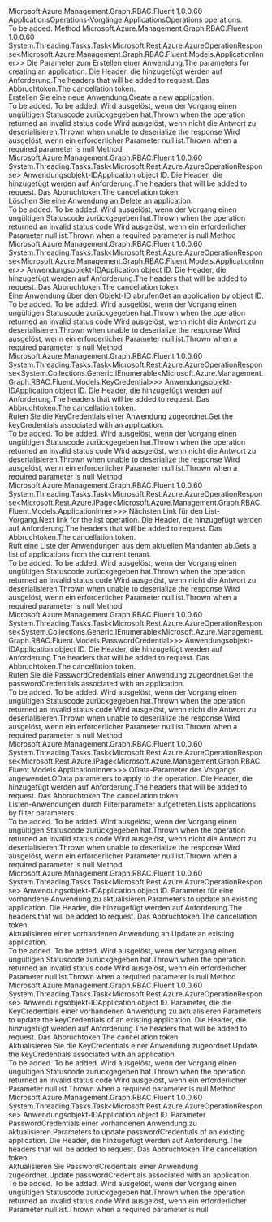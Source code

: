 <Type Name="IApplicationsOperations" FullName="Microsoft.Azure.Management.Graph.RBAC.Fluent.IApplicationsOperations">
  <TypeSignature Language="C#" Value="public interface IApplicationsOperations" />
  <TypeSignature Language="ILAsm" Value=".class public interface auto ansi abstract IApplicationsOperations" />
  <TypeSignature Language="DocId" Value="T:Microsoft.Azure.Management.Graph.RBAC.Fluent.IApplicationsOperations" />
  <TypeSignature Language="VB.NET" Value="Public Interface IApplicationsOperations" />
  <TypeSignature Language="F#" Value="type IApplicationsOperations = interface" />
  <AssemblyInfo>
    <AssemblyName>Microsoft.Azure.Management.Graph.RBAC.Fluent</AssemblyName>
    <AssemblyVersion>1.0.0.60</AssemblyVersion>
  </AssemblyInfo>
  <Interfaces />
  <Docs>
    <summary>
            <span data-ttu-id="80299-101">ApplicationsOperations-Vorgänge.</span><span class="sxs-lookup"><span data-stu-id="80299-101">ApplicationsOperations operations.</span></span>
            </summary>
    <remarks>To be added.</remarks>
  </Docs>
  <Members>
    <Member MemberName="CreateWithHttpMessagesAsync">
      <MemberSignature Language="C#" Value="public System.Threading.Tasks.Task&lt;Microsoft.Rest.Azure.AzureOperationResponse&lt;Microsoft.Azure.Management.Graph.RBAC.Fluent.Models.ApplicationInner&gt;&gt; CreateWithHttpMessagesAsync (Microsoft.Azure.Management.Graph.RBAC.Fluent.Models.ApplicationCreateParametersInner parameters, System.Collections.Generic.Dictionary&lt;string,System.Collections.Generic.List&lt;string&gt;&gt; customHeaders = null, System.Threading.CancellationToken cancellationToken = null);" />
      <MemberSignature Language="ILAsm" Value=".method public hidebysig newslot virtual instance class System.Threading.Tasks.Task`1&lt;class Microsoft.Rest.Azure.AzureOperationResponse`1&lt;class Microsoft.Azure.Management.Graph.RBAC.Fluent.Models.ApplicationInner&gt;&gt; CreateWithHttpMessagesAsync(class Microsoft.Azure.Management.Graph.RBAC.Fluent.Models.ApplicationCreateParametersInner parameters, class System.Collections.Generic.Dictionary`2&lt;string, class System.Collections.Generic.List`1&lt;string&gt;&gt; customHeaders, valuetype System.Threading.CancellationToken cancellationToken) cil managed" />
      <MemberSignature Language="DocId" Value="M:Microsoft.Azure.Management.Graph.RBAC.Fluent.IApplicationsOperations.CreateWithHttpMessagesAsync(Microsoft.Azure.Management.Graph.RBAC.Fluent.Models.ApplicationCreateParametersInner,System.Collections.Generic.Dictionary{System.String,System.Collections.Generic.List{System.String}},System.Threading.CancellationToken)" />
      <MemberSignature Language="F#" Value="abstract member CreateWithHttpMessagesAsync : Microsoft.Azure.Management.Graph.RBAC.Fluent.Models.ApplicationCreateParametersInner * System.Collections.Generic.Dictionary&lt;string, System.Collections.Generic.List&lt;string&gt;&gt; * System.Threading.CancellationToken -&gt; System.Threading.Tasks.Task&lt;Microsoft.Rest.Azure.AzureOperationResponse&lt;Microsoft.Azure.Management.Graph.RBAC.Fluent.Models.ApplicationInner&gt;&gt;" Usage="iApplicationsOperations.CreateWithHttpMessagesAsync (parameters, customHeaders, cancellationToken)" />
      <MemberType>Method</MemberType>
      <AssemblyInfo>
        <AssemblyName>Microsoft.Azure.Management.Graph.RBAC.Fluent</AssemblyName>
        <AssemblyVersion>1.0.0.60</AssemblyVersion>
      </AssemblyInfo>
      <ReturnValue>
        <ReturnType>System.Threading.Tasks.Task&lt;Microsoft.Rest.Azure.AzureOperationResponse&lt;Microsoft.Azure.Management.Graph.RBAC.Fluent.Models.ApplicationInner&gt;&gt;</ReturnType>
      </ReturnValue>
      <Parameters>
        <Parameter Name="parameters" Type="Microsoft.Azure.Management.Graph.RBAC.Fluent.Models.ApplicationCreateParametersInner" />
        <Parameter Name="customHeaders" Type="System.Collections.Generic.Dictionary&lt;System.String,System.Collections.Generic.List&lt;System.String&gt;&gt;" />
        <Parameter Name="cancellationToken" Type="System.Threading.CancellationToken" />
      </Parameters>
      <Docs>
        <param name="parameters">
            <span data-ttu-id="80299-102">Die Parameter zum Erstellen einer Anwendung.</span><span class="sxs-lookup"><span data-stu-id="80299-102">The parameters for creating an application.</span></span>
            </param>
        <param name="customHeaders">
            <span data-ttu-id="80299-103">Die Header, die hinzugefügt werden auf Anforderung.</span><span class="sxs-lookup"><span data-stu-id="80299-103">The headers that will be added to request.</span></span>
            </param>
        <param name="cancellationToken">
            <span data-ttu-id="80299-104">Das Abbruchtoken.</span><span class="sxs-lookup"><span data-stu-id="80299-104">The cancellation token.</span></span>
            </param>
        <summary>
            <span data-ttu-id="80299-105">Erstellen Sie eine neue Anwendung.</span><span class="sxs-lookup"><span data-stu-id="80299-105">Create a new application.</span></span>
            </summary>
        <returns>To be added.</returns>
        <remarks>To be added.</remarks>
        <exception cref="T:Microsoft.Azure.Management.Graph.RBAC.Fluent.Models.GraphErrorException">
            <span data-ttu-id="80299-106">Wird ausgelöst, wenn der Vorgang einen ungültigen Statuscode zurückgegeben hat.</span><span class="sxs-lookup"><span data-stu-id="80299-106">Thrown when the operation returned an invalid status code</span></span>
            </exception>
        <exception cref="T:Microsoft.Rest.SerializationException">
            <span data-ttu-id="80299-107">Wird ausgelöst, wenn nicht die Antwort zu deserialisieren.</span><span class="sxs-lookup"><span data-stu-id="80299-107">Thrown when unable to deserialize the response</span></span>
            </exception>
        <exception cref="T:Microsoft.Rest.ValidationException">
            <span data-ttu-id="80299-108">Wird ausgelöst, wenn ein erforderlicher Parameter null ist.</span><span class="sxs-lookup"><span data-stu-id="80299-108">Thrown when a required parameter is null</span></span>
            </exception>
      </Docs>
    </Member>
    <Member MemberName="DeleteWithHttpMessagesAsync">
      <MemberSignature Language="C#" Value="public System.Threading.Tasks.Task&lt;Microsoft.Rest.Azure.AzureOperationResponse&gt; DeleteWithHttpMessagesAsync (string applicationObjectId, System.Collections.Generic.Dictionary&lt;string,System.Collections.Generic.List&lt;string&gt;&gt; customHeaders = null, System.Threading.CancellationToken cancellationToken = null);" />
      <MemberSignature Language="ILAsm" Value=".method public hidebysig newslot virtual instance class System.Threading.Tasks.Task`1&lt;class Microsoft.Rest.Azure.AzureOperationResponse&gt; DeleteWithHttpMessagesAsync(string applicationObjectId, class System.Collections.Generic.Dictionary`2&lt;string, class System.Collections.Generic.List`1&lt;string&gt;&gt; customHeaders, valuetype System.Threading.CancellationToken cancellationToken) cil managed" />
      <MemberSignature Language="DocId" Value="M:Microsoft.Azure.Management.Graph.RBAC.Fluent.IApplicationsOperations.DeleteWithHttpMessagesAsync(System.String,System.Collections.Generic.Dictionary{System.String,System.Collections.Generic.List{System.String}},System.Threading.CancellationToken)" />
      <MemberSignature Language="F#" Value="abstract member DeleteWithHttpMessagesAsync : string * System.Collections.Generic.Dictionary&lt;string, System.Collections.Generic.List&lt;string&gt;&gt; * System.Threading.CancellationToken -&gt; System.Threading.Tasks.Task&lt;Microsoft.Rest.Azure.AzureOperationResponse&gt;" Usage="iApplicationsOperations.DeleteWithHttpMessagesAsync (applicationObjectId, customHeaders, cancellationToken)" />
      <MemberType>Method</MemberType>
      <AssemblyInfo>
        <AssemblyName>Microsoft.Azure.Management.Graph.RBAC.Fluent</AssemblyName>
        <AssemblyVersion>1.0.0.60</AssemblyVersion>
      </AssemblyInfo>
      <ReturnValue>
        <ReturnType>System.Threading.Tasks.Task&lt;Microsoft.Rest.Azure.AzureOperationResponse&gt;</ReturnType>
      </ReturnValue>
      <Parameters>
        <Parameter Name="applicationObjectId" Type="System.String" />
        <Parameter Name="customHeaders" Type="System.Collections.Generic.Dictionary&lt;System.String,System.Collections.Generic.List&lt;System.String&gt;&gt;" />
        <Parameter Name="cancellationToken" Type="System.Threading.CancellationToken" />
      </Parameters>
      <Docs>
        <param name="applicationObjectId">
            <span data-ttu-id="80299-109">Anwendungsobjekt-ID</span><span class="sxs-lookup"><span data-stu-id="80299-109">Application object ID.</span></span>
            </param>
        <param name="customHeaders">
            <span data-ttu-id="80299-110">Die Header, die hinzugefügt werden auf Anforderung.</span><span class="sxs-lookup"><span data-stu-id="80299-110">The headers that will be added to request.</span></span>
            </param>
        <param name="cancellationToken">
            <span data-ttu-id="80299-111">Das Abbruchtoken.</span><span class="sxs-lookup"><span data-stu-id="80299-111">The cancellation token.</span></span>
            </param>
        <summary>
            <span data-ttu-id="80299-112">Löschen Sie eine Anwendung an.</span><span class="sxs-lookup"><span data-stu-id="80299-112">Delete an application.</span></span>
            </summary>
        <returns>To be added.</returns>
        <remarks>To be added.</remarks>
        <exception cref="T:Microsoft.Azure.Management.Graph.RBAC.Fluent.Models.GraphErrorException">
            <span data-ttu-id="80299-113">Wird ausgelöst, wenn der Vorgang einen ungültigen Statuscode zurückgegeben hat.</span><span class="sxs-lookup"><span data-stu-id="80299-113">Thrown when the operation returned an invalid status code</span></span>
            </exception>
        <exception cref="T:Microsoft.Rest.ValidationException">
            <span data-ttu-id="80299-114">Wird ausgelöst, wenn ein erforderlicher Parameter null ist.</span><span class="sxs-lookup"><span data-stu-id="80299-114">Thrown when a required parameter is null</span></span>
            </exception>
      </Docs>
    </Member>
    <Member MemberName="GetWithHttpMessagesAsync">
      <MemberSignature Language="C#" Value="public System.Threading.Tasks.Task&lt;Microsoft.Rest.Azure.AzureOperationResponse&lt;Microsoft.Azure.Management.Graph.RBAC.Fluent.Models.ApplicationInner&gt;&gt; GetWithHttpMessagesAsync (string applicationObjectId, System.Collections.Generic.Dictionary&lt;string,System.Collections.Generic.List&lt;string&gt;&gt; customHeaders = null, System.Threading.CancellationToken cancellationToken = null);" />
      <MemberSignature Language="ILAsm" Value=".method public hidebysig newslot virtual instance class System.Threading.Tasks.Task`1&lt;class Microsoft.Rest.Azure.AzureOperationResponse`1&lt;class Microsoft.Azure.Management.Graph.RBAC.Fluent.Models.ApplicationInner&gt;&gt; GetWithHttpMessagesAsync(string applicationObjectId, class System.Collections.Generic.Dictionary`2&lt;string, class System.Collections.Generic.List`1&lt;string&gt;&gt; customHeaders, valuetype System.Threading.CancellationToken cancellationToken) cil managed" />
      <MemberSignature Language="DocId" Value="M:Microsoft.Azure.Management.Graph.RBAC.Fluent.IApplicationsOperations.GetWithHttpMessagesAsync(System.String,System.Collections.Generic.Dictionary{System.String,System.Collections.Generic.List{System.String}},System.Threading.CancellationToken)" />
      <MemberSignature Language="F#" Value="abstract member GetWithHttpMessagesAsync : string * System.Collections.Generic.Dictionary&lt;string, System.Collections.Generic.List&lt;string&gt;&gt; * System.Threading.CancellationToken -&gt; System.Threading.Tasks.Task&lt;Microsoft.Rest.Azure.AzureOperationResponse&lt;Microsoft.Azure.Management.Graph.RBAC.Fluent.Models.ApplicationInner&gt;&gt;" Usage="iApplicationsOperations.GetWithHttpMessagesAsync (applicationObjectId, customHeaders, cancellationToken)" />
      <MemberType>Method</MemberType>
      <AssemblyInfo>
        <AssemblyName>Microsoft.Azure.Management.Graph.RBAC.Fluent</AssemblyName>
        <AssemblyVersion>1.0.0.60</AssemblyVersion>
      </AssemblyInfo>
      <ReturnValue>
        <ReturnType>System.Threading.Tasks.Task&lt;Microsoft.Rest.Azure.AzureOperationResponse&lt;Microsoft.Azure.Management.Graph.RBAC.Fluent.Models.ApplicationInner&gt;&gt;</ReturnType>
      </ReturnValue>
      <Parameters>
        <Parameter Name="applicationObjectId" Type="System.String" />
        <Parameter Name="customHeaders" Type="System.Collections.Generic.Dictionary&lt;System.String,System.Collections.Generic.List&lt;System.String&gt;&gt;" />
        <Parameter Name="cancellationToken" Type="System.Threading.CancellationToken" />
      </Parameters>
      <Docs>
        <param name="applicationObjectId">
            <span data-ttu-id="80299-115">Anwendungsobjekt-ID</span><span class="sxs-lookup"><span data-stu-id="80299-115">Application object ID.</span></span>
            </param>
        <param name="customHeaders">
            <span data-ttu-id="80299-116">Die Header, die hinzugefügt werden auf Anforderung.</span><span class="sxs-lookup"><span data-stu-id="80299-116">The headers that will be added to request.</span></span>
            </param>
        <param name="cancellationToken">
            <span data-ttu-id="80299-117">Das Abbruchtoken.</span><span class="sxs-lookup"><span data-stu-id="80299-117">The cancellation token.</span></span>
            </param>
        <summary>
            <span data-ttu-id="80299-118">Eine Anwendung über den Objekt-ID abrufen</span><span class="sxs-lookup"><span data-stu-id="80299-118">Get an application by object ID.</span></span>
            </summary>
        <returns>To be added.</returns>
        <remarks>To be added.</remarks>
        <exception cref="T:Microsoft.Azure.Management.Graph.RBAC.Fluent.Models.GraphErrorException">
            <span data-ttu-id="80299-119">Wird ausgelöst, wenn der Vorgang einen ungültigen Statuscode zurückgegeben hat.</span><span class="sxs-lookup"><span data-stu-id="80299-119">Thrown when the operation returned an invalid status code</span></span>
            </exception>
        <exception cref="T:Microsoft.Rest.SerializationException">
            <span data-ttu-id="80299-120">Wird ausgelöst, wenn nicht die Antwort zu deserialisieren.</span><span class="sxs-lookup"><span data-stu-id="80299-120">Thrown when unable to deserialize the response</span></span>
            </exception>
        <exception cref="T:Microsoft.Rest.ValidationException">
            <span data-ttu-id="80299-121">Wird ausgelöst, wenn ein erforderlicher Parameter null ist.</span><span class="sxs-lookup"><span data-stu-id="80299-121">Thrown when a required parameter is null</span></span>
            </exception>
      </Docs>
    </Member>
    <Member MemberName="ListKeyCredentialsWithHttpMessagesAsync">
      <MemberSignature Language="C#" Value="public System.Threading.Tasks.Task&lt;Microsoft.Rest.Azure.AzureOperationResponse&lt;System.Collections.Generic.IEnumerable&lt;Microsoft.Azure.Management.Graph.RBAC.Fluent.Models.KeyCredential&gt;&gt;&gt; ListKeyCredentialsWithHttpMessagesAsync (string applicationObjectId, System.Collections.Generic.Dictionary&lt;string,System.Collections.Generic.List&lt;string&gt;&gt; customHeaders = null, System.Threading.CancellationToken cancellationToken = null);" />
      <MemberSignature Language="ILAsm" Value=".method public hidebysig newslot virtual instance class System.Threading.Tasks.Task`1&lt;class Microsoft.Rest.Azure.AzureOperationResponse`1&lt;class System.Collections.Generic.IEnumerable`1&lt;class Microsoft.Azure.Management.Graph.RBAC.Fluent.Models.KeyCredential&gt;&gt;&gt; ListKeyCredentialsWithHttpMessagesAsync(string applicationObjectId, class System.Collections.Generic.Dictionary`2&lt;string, class System.Collections.Generic.List`1&lt;string&gt;&gt; customHeaders, valuetype System.Threading.CancellationToken cancellationToken) cil managed" />
      <MemberSignature Language="DocId" Value="M:Microsoft.Azure.Management.Graph.RBAC.Fluent.IApplicationsOperations.ListKeyCredentialsWithHttpMessagesAsync(System.String,System.Collections.Generic.Dictionary{System.String,System.Collections.Generic.List{System.String}},System.Threading.CancellationToken)" />
      <MemberSignature Language="F#" Value="abstract member ListKeyCredentialsWithHttpMessagesAsync : string * System.Collections.Generic.Dictionary&lt;string, System.Collections.Generic.List&lt;string&gt;&gt; * System.Threading.CancellationToken -&gt; System.Threading.Tasks.Task&lt;Microsoft.Rest.Azure.AzureOperationResponse&lt;seq&lt;Microsoft.Azure.Management.Graph.RBAC.Fluent.Models.KeyCredential&gt;&gt;&gt;" Usage="iApplicationsOperations.ListKeyCredentialsWithHttpMessagesAsync (applicationObjectId, customHeaders, cancellationToken)" />
      <MemberType>Method</MemberType>
      <AssemblyInfo>
        <AssemblyName>Microsoft.Azure.Management.Graph.RBAC.Fluent</AssemblyName>
        <AssemblyVersion>1.0.0.60</AssemblyVersion>
      </AssemblyInfo>
      <ReturnValue>
        <ReturnType>System.Threading.Tasks.Task&lt;Microsoft.Rest.Azure.AzureOperationResponse&lt;System.Collections.Generic.IEnumerable&lt;Microsoft.Azure.Management.Graph.RBAC.Fluent.Models.KeyCredential&gt;&gt;&gt;</ReturnType>
      </ReturnValue>
      <Parameters>
        <Parameter Name="applicationObjectId" Type="System.String" />
        <Parameter Name="customHeaders" Type="System.Collections.Generic.Dictionary&lt;System.String,System.Collections.Generic.List&lt;System.String&gt;&gt;" />
        <Parameter Name="cancellationToken" Type="System.Threading.CancellationToken" />
      </Parameters>
      <Docs>
        <param name="applicationObjectId">
            <span data-ttu-id="80299-122">Anwendungsobjekt-ID</span><span class="sxs-lookup"><span data-stu-id="80299-122">Application object ID.</span></span>
            </param>
        <param name="customHeaders">
            <span data-ttu-id="80299-123">Die Header, die hinzugefügt werden auf Anforderung.</span><span class="sxs-lookup"><span data-stu-id="80299-123">The headers that will be added to request.</span></span>
            </param>
        <param name="cancellationToken">
            <span data-ttu-id="80299-124">Das Abbruchtoken.</span><span class="sxs-lookup"><span data-stu-id="80299-124">The cancellation token.</span></span>
            </param>
        <summary>
            <span data-ttu-id="80299-125">Rufen Sie die KeyCredentials einer Anwendung zugeordnet.</span><span class="sxs-lookup"><span data-stu-id="80299-125">Get the keyCredentials associated with an application.</span></span>
            </summary>
        <returns>To be added.</returns>
        <remarks>To be added.</remarks>
        <exception cref="T:Microsoft.Azure.Management.Graph.RBAC.Fluent.Models.GraphErrorException">
            <span data-ttu-id="80299-126">Wird ausgelöst, wenn der Vorgang einen ungültigen Statuscode zurückgegeben hat.</span><span class="sxs-lookup"><span data-stu-id="80299-126">Thrown when the operation returned an invalid status code</span></span>
            </exception>
        <exception cref="T:Microsoft.Rest.SerializationException">
            <span data-ttu-id="80299-127">Wird ausgelöst, wenn nicht die Antwort zu deserialisieren.</span><span class="sxs-lookup"><span data-stu-id="80299-127">Thrown when unable to deserialize the response</span></span>
            </exception>
        <exception cref="T:Microsoft.Rest.ValidationException">
            <span data-ttu-id="80299-128">Wird ausgelöst, wenn ein erforderlicher Parameter null ist.</span><span class="sxs-lookup"><span data-stu-id="80299-128">Thrown when a required parameter is null</span></span>
            </exception>
      </Docs>
    </Member>
    <Member MemberName="ListNextWithHttpMessagesAsync">
      <MemberSignature Language="C#" Value="public System.Threading.Tasks.Task&lt;Microsoft.Rest.Azure.AzureOperationResponse&lt;Microsoft.Rest.Azure.IPage&lt;Microsoft.Azure.Management.Graph.RBAC.Fluent.Models.ApplicationInner&gt;&gt;&gt; ListNextWithHttpMessagesAsync (string nextLink, System.Collections.Generic.Dictionary&lt;string,System.Collections.Generic.List&lt;string&gt;&gt; customHeaders = null, System.Threading.CancellationToken cancellationToken = null);" />
      <MemberSignature Language="ILAsm" Value=".method public hidebysig newslot virtual instance class System.Threading.Tasks.Task`1&lt;class Microsoft.Rest.Azure.AzureOperationResponse`1&lt;class Microsoft.Rest.Azure.IPage`1&lt;class Microsoft.Azure.Management.Graph.RBAC.Fluent.Models.ApplicationInner&gt;&gt;&gt; ListNextWithHttpMessagesAsync(string nextLink, class System.Collections.Generic.Dictionary`2&lt;string, class System.Collections.Generic.List`1&lt;string&gt;&gt; customHeaders, valuetype System.Threading.CancellationToken cancellationToken) cil managed" />
      <MemberSignature Language="DocId" Value="M:Microsoft.Azure.Management.Graph.RBAC.Fluent.IApplicationsOperations.ListNextWithHttpMessagesAsync(System.String,System.Collections.Generic.Dictionary{System.String,System.Collections.Generic.List{System.String}},System.Threading.CancellationToken)" />
      <MemberSignature Language="F#" Value="abstract member ListNextWithHttpMessagesAsync : string * System.Collections.Generic.Dictionary&lt;string, System.Collections.Generic.List&lt;string&gt;&gt; * System.Threading.CancellationToken -&gt; System.Threading.Tasks.Task&lt;Microsoft.Rest.Azure.AzureOperationResponse&lt;Microsoft.Rest.Azure.IPage&lt;Microsoft.Azure.Management.Graph.RBAC.Fluent.Models.ApplicationInner&gt;&gt;&gt;" Usage="iApplicationsOperations.ListNextWithHttpMessagesAsync (nextLink, customHeaders, cancellationToken)" />
      <MemberType>Method</MemberType>
      <AssemblyInfo>
        <AssemblyName>Microsoft.Azure.Management.Graph.RBAC.Fluent</AssemblyName>
        <AssemblyVersion>1.0.0.60</AssemblyVersion>
      </AssemblyInfo>
      <ReturnValue>
        <ReturnType>System.Threading.Tasks.Task&lt;Microsoft.Rest.Azure.AzureOperationResponse&lt;Microsoft.Rest.Azure.IPage&lt;Microsoft.Azure.Management.Graph.RBAC.Fluent.Models.ApplicationInner&gt;&gt;&gt;</ReturnType>
      </ReturnValue>
      <Parameters>
        <Parameter Name="nextLink" Type="System.String" />
        <Parameter Name="customHeaders" Type="System.Collections.Generic.Dictionary&lt;System.String,System.Collections.Generic.List&lt;System.String&gt;&gt;" />
        <Parameter Name="cancellationToken" Type="System.Threading.CancellationToken" />
      </Parameters>
      <Docs>
        <param name="nextLink">
            <span data-ttu-id="80299-129">Nächsten Link für den List-Vorgang.</span><span class="sxs-lookup"><span data-stu-id="80299-129">Next link for the list operation.</span></span>
            </param>
        <param name="customHeaders">
            <span data-ttu-id="80299-130">Die Header, die hinzugefügt werden auf Anforderung.</span><span class="sxs-lookup"><span data-stu-id="80299-130">The headers that will be added to request.</span></span>
            </param>
        <param name="cancellationToken">
            <span data-ttu-id="80299-131">Das Abbruchtoken.</span><span class="sxs-lookup"><span data-stu-id="80299-131">The cancellation token.</span></span>
            </param>
        <summary>
            <span data-ttu-id="80299-132">Ruft eine Liste der Anwendungen aus dem aktuellen Mandanten ab.</span><span class="sxs-lookup"><span data-stu-id="80299-132">Gets a list of applications from the current tenant.</span></span>
            </summary>
        <returns>To be added.</returns>
        <remarks>To be added.</remarks>
        <exception cref="T:Microsoft.Azure.Management.Graph.RBAC.Fluent.Models.GraphErrorException">
            <span data-ttu-id="80299-133">Wird ausgelöst, wenn der Vorgang einen ungültigen Statuscode zurückgegeben hat.</span><span class="sxs-lookup"><span data-stu-id="80299-133">Thrown when the operation returned an invalid status code</span></span>
            </exception>
        <exception cref="T:Microsoft.Rest.SerializationException">
            <span data-ttu-id="80299-134">Wird ausgelöst, wenn nicht die Antwort zu deserialisieren.</span><span class="sxs-lookup"><span data-stu-id="80299-134">Thrown when unable to deserialize the response</span></span>
            </exception>
        <exception cref="T:Microsoft.Rest.ValidationException">
            <span data-ttu-id="80299-135">Wird ausgelöst, wenn ein erforderlicher Parameter null ist.</span><span class="sxs-lookup"><span data-stu-id="80299-135">Thrown when a required parameter is null</span></span>
            </exception>
      </Docs>
    </Member>
    <Member MemberName="ListPasswordCredentialsWithHttpMessagesAsync">
      <MemberSignature Language="C#" Value="public System.Threading.Tasks.Task&lt;Microsoft.Rest.Azure.AzureOperationResponse&lt;System.Collections.Generic.IEnumerable&lt;Microsoft.Azure.Management.Graph.RBAC.Fluent.Models.PasswordCredential&gt;&gt;&gt; ListPasswordCredentialsWithHttpMessagesAsync (string applicationObjectId, System.Collections.Generic.Dictionary&lt;string,System.Collections.Generic.List&lt;string&gt;&gt; customHeaders = null, System.Threading.CancellationToken cancellationToken = null);" />
      <MemberSignature Language="ILAsm" Value=".method public hidebysig newslot virtual instance class System.Threading.Tasks.Task`1&lt;class Microsoft.Rest.Azure.AzureOperationResponse`1&lt;class System.Collections.Generic.IEnumerable`1&lt;class Microsoft.Azure.Management.Graph.RBAC.Fluent.Models.PasswordCredential&gt;&gt;&gt; ListPasswordCredentialsWithHttpMessagesAsync(string applicationObjectId, class System.Collections.Generic.Dictionary`2&lt;string, class System.Collections.Generic.List`1&lt;string&gt;&gt; customHeaders, valuetype System.Threading.CancellationToken cancellationToken) cil managed" />
      <MemberSignature Language="DocId" Value="M:Microsoft.Azure.Management.Graph.RBAC.Fluent.IApplicationsOperations.ListPasswordCredentialsWithHttpMessagesAsync(System.String,System.Collections.Generic.Dictionary{System.String,System.Collections.Generic.List{System.String}},System.Threading.CancellationToken)" />
      <MemberSignature Language="F#" Value="abstract member ListPasswordCredentialsWithHttpMessagesAsync : string * System.Collections.Generic.Dictionary&lt;string, System.Collections.Generic.List&lt;string&gt;&gt; * System.Threading.CancellationToken -&gt; System.Threading.Tasks.Task&lt;Microsoft.Rest.Azure.AzureOperationResponse&lt;seq&lt;Microsoft.Azure.Management.Graph.RBAC.Fluent.Models.PasswordCredential&gt;&gt;&gt;" Usage="iApplicationsOperations.ListPasswordCredentialsWithHttpMessagesAsync (applicationObjectId, customHeaders, cancellationToken)" />
      <MemberType>Method</MemberType>
      <AssemblyInfo>
        <AssemblyName>Microsoft.Azure.Management.Graph.RBAC.Fluent</AssemblyName>
        <AssemblyVersion>1.0.0.60</AssemblyVersion>
      </AssemblyInfo>
      <ReturnValue>
        <ReturnType>System.Threading.Tasks.Task&lt;Microsoft.Rest.Azure.AzureOperationResponse&lt;System.Collections.Generic.IEnumerable&lt;Microsoft.Azure.Management.Graph.RBAC.Fluent.Models.PasswordCredential&gt;&gt;&gt;</ReturnType>
      </ReturnValue>
      <Parameters>
        <Parameter Name="applicationObjectId" Type="System.String" />
        <Parameter Name="customHeaders" Type="System.Collections.Generic.Dictionary&lt;System.String,System.Collections.Generic.List&lt;System.String&gt;&gt;" />
        <Parameter Name="cancellationToken" Type="System.Threading.CancellationToken" />
      </Parameters>
      <Docs>
        <param name="applicationObjectId">
            <span data-ttu-id="80299-136">Anwendungsobjekt-ID</span><span class="sxs-lookup"><span data-stu-id="80299-136">Application object ID.</span></span>
            </param>
        <param name="customHeaders">
            <span data-ttu-id="80299-137">Die Header, die hinzugefügt werden auf Anforderung.</span><span class="sxs-lookup"><span data-stu-id="80299-137">The headers that will be added to request.</span></span>
            </param>
        <param name="cancellationToken">
            <span data-ttu-id="80299-138">Das Abbruchtoken.</span><span class="sxs-lookup"><span data-stu-id="80299-138">The cancellation token.</span></span>
            </param>
        <summary>
            <span data-ttu-id="80299-139">Rufen Sie die PasswordCredentials einer Anwendung zugeordnet.</span><span class="sxs-lookup"><span data-stu-id="80299-139">Get the passwordCredentials associated with an application.</span></span>
            </summary>
        <returns>To be added.</returns>
        <remarks>To be added.</remarks>
        <exception cref="T:Microsoft.Azure.Management.Graph.RBAC.Fluent.Models.GraphErrorException">
            <span data-ttu-id="80299-140">Wird ausgelöst, wenn der Vorgang einen ungültigen Statuscode zurückgegeben hat.</span><span class="sxs-lookup"><span data-stu-id="80299-140">Thrown when the operation returned an invalid status code</span></span>
            </exception>
        <exception cref="T:Microsoft.Rest.SerializationException">
            <span data-ttu-id="80299-141">Wird ausgelöst, wenn nicht die Antwort zu deserialisieren.</span><span class="sxs-lookup"><span data-stu-id="80299-141">Thrown when unable to deserialize the response</span></span>
            </exception>
        <exception cref="T:Microsoft.Rest.ValidationException">
            <span data-ttu-id="80299-142">Wird ausgelöst, wenn ein erforderlicher Parameter null ist.</span><span class="sxs-lookup"><span data-stu-id="80299-142">Thrown when a required parameter is null</span></span>
            </exception>
      </Docs>
    </Member>
    <Member MemberName="ListWithHttpMessagesAsync">
      <MemberSignature Language="C#" Value="public System.Threading.Tasks.Task&lt;Microsoft.Rest.Azure.AzureOperationResponse&lt;Microsoft.Rest.Azure.IPage&lt;Microsoft.Azure.Management.Graph.RBAC.Fluent.Models.ApplicationInner&gt;&gt;&gt; ListWithHttpMessagesAsync (Microsoft.Rest.Azure.OData.ODataQuery&lt;Microsoft.Azure.Management.Graph.RBAC.Fluent.Models.ApplicationInner&gt; odataQuery = null, System.Collections.Generic.Dictionary&lt;string,System.Collections.Generic.List&lt;string&gt;&gt; customHeaders = null, System.Threading.CancellationToken cancellationToken = null);" />
      <MemberSignature Language="ILAsm" Value=".method public hidebysig newslot virtual instance class System.Threading.Tasks.Task`1&lt;class Microsoft.Rest.Azure.AzureOperationResponse`1&lt;class Microsoft.Rest.Azure.IPage`1&lt;class Microsoft.Azure.Management.Graph.RBAC.Fluent.Models.ApplicationInner&gt;&gt;&gt; ListWithHttpMessagesAsync(class Microsoft.Rest.Azure.OData.ODataQuery`1&lt;class Microsoft.Azure.Management.Graph.RBAC.Fluent.Models.ApplicationInner&gt; odataQuery, class System.Collections.Generic.Dictionary`2&lt;string, class System.Collections.Generic.List`1&lt;string&gt;&gt; customHeaders, valuetype System.Threading.CancellationToken cancellationToken) cil managed" />
      <MemberSignature Language="DocId" Value="M:Microsoft.Azure.Management.Graph.RBAC.Fluent.IApplicationsOperations.ListWithHttpMessagesAsync(Microsoft.Rest.Azure.OData.ODataQuery{Microsoft.Azure.Management.Graph.RBAC.Fluent.Models.ApplicationInner},System.Collections.Generic.Dictionary{System.String,System.Collections.Generic.List{System.String}},System.Threading.CancellationToken)" />
      <MemberSignature Language="F#" Value="abstract member ListWithHttpMessagesAsync : Microsoft.Rest.Azure.OData.ODataQuery&lt;Microsoft.Azure.Management.Graph.RBAC.Fluent.Models.ApplicationInner&gt; * System.Collections.Generic.Dictionary&lt;string, System.Collections.Generic.List&lt;string&gt;&gt; * System.Threading.CancellationToken -&gt; System.Threading.Tasks.Task&lt;Microsoft.Rest.Azure.AzureOperationResponse&lt;Microsoft.Rest.Azure.IPage&lt;Microsoft.Azure.Management.Graph.RBAC.Fluent.Models.ApplicationInner&gt;&gt;&gt;" Usage="iApplicationsOperations.ListWithHttpMessagesAsync (odataQuery, customHeaders, cancellationToken)" />
      <MemberType>Method</MemberType>
      <AssemblyInfo>
        <AssemblyName>Microsoft.Azure.Management.Graph.RBAC.Fluent</AssemblyName>
        <AssemblyVersion>1.0.0.60</AssemblyVersion>
      </AssemblyInfo>
      <ReturnValue>
        <ReturnType>System.Threading.Tasks.Task&lt;Microsoft.Rest.Azure.AzureOperationResponse&lt;Microsoft.Rest.Azure.IPage&lt;Microsoft.Azure.Management.Graph.RBAC.Fluent.Models.ApplicationInner&gt;&gt;&gt;</ReturnType>
      </ReturnValue>
      <Parameters>
        <Parameter Name="odataQuery" Type="Microsoft.Rest.Azure.OData.ODataQuery&lt;Microsoft.Azure.Management.Graph.RBAC.Fluent.Models.ApplicationInner&gt;" />
        <Parameter Name="customHeaders" Type="System.Collections.Generic.Dictionary&lt;System.String,System.Collections.Generic.List&lt;System.String&gt;&gt;" />
        <Parameter Name="cancellationToken" Type="System.Threading.CancellationToken" />
      </Parameters>
      <Docs>
        <param name="odataQuery">
            <span data-ttu-id="80299-143">OData-Parameter des Vorgangs angewendet.</span><span class="sxs-lookup"><span data-stu-id="80299-143">OData parameters to apply to the operation.</span></span>
            </param>
        <param name="customHeaders">
            <span data-ttu-id="80299-144">Die Header, die hinzugefügt werden auf Anforderung.</span><span class="sxs-lookup"><span data-stu-id="80299-144">The headers that will be added to request.</span></span>
            </param>
        <param name="cancellationToken">
            <span data-ttu-id="80299-145">Das Abbruchtoken.</span><span class="sxs-lookup"><span data-stu-id="80299-145">The cancellation token.</span></span>
            </param>
        <summary>
            <span data-ttu-id="80299-146">Listen-Anwendungen durch Filterparameter aufgetreten.</span><span class="sxs-lookup"><span data-stu-id="80299-146">Lists applications by filter parameters.</span></span>
            </summary>
        <returns>To be added.</returns>
        <remarks>To be added.</remarks>
        <exception cref="T:Microsoft.Azure.Management.Graph.RBAC.Fluent.Models.GraphErrorException">
            <span data-ttu-id="80299-147">Wird ausgelöst, wenn der Vorgang einen ungültigen Statuscode zurückgegeben hat.</span><span class="sxs-lookup"><span data-stu-id="80299-147">Thrown when the operation returned an invalid status code</span></span>
            </exception>
        <exception cref="T:Microsoft.Rest.SerializationException">
            <span data-ttu-id="80299-148">Wird ausgelöst, wenn nicht die Antwort zu deserialisieren.</span><span class="sxs-lookup"><span data-stu-id="80299-148">Thrown when unable to deserialize the response</span></span>
            </exception>
        <exception cref="T:Microsoft.Rest.ValidationException">
            <span data-ttu-id="80299-149">Wird ausgelöst, wenn ein erforderlicher Parameter null ist.</span><span class="sxs-lookup"><span data-stu-id="80299-149">Thrown when a required parameter is null</span></span>
            </exception>
      </Docs>
    </Member>
    <Member MemberName="PatchWithHttpMessagesAsync">
      <MemberSignature Language="C#" Value="public System.Threading.Tasks.Task&lt;Microsoft.Rest.Azure.AzureOperationResponse&gt; PatchWithHttpMessagesAsync (string applicationObjectId, Microsoft.Azure.Management.Graph.RBAC.Fluent.Models.ApplicationUpdateParametersInner parameters, System.Collections.Generic.Dictionary&lt;string,System.Collections.Generic.List&lt;string&gt;&gt; customHeaders = null, System.Threading.CancellationToken cancellationToken = null);" />
      <MemberSignature Language="ILAsm" Value=".method public hidebysig newslot virtual instance class System.Threading.Tasks.Task`1&lt;class Microsoft.Rest.Azure.AzureOperationResponse&gt; PatchWithHttpMessagesAsync(string applicationObjectId, class Microsoft.Azure.Management.Graph.RBAC.Fluent.Models.ApplicationUpdateParametersInner parameters, class System.Collections.Generic.Dictionary`2&lt;string, class System.Collections.Generic.List`1&lt;string&gt;&gt; customHeaders, valuetype System.Threading.CancellationToken cancellationToken) cil managed" />
      <MemberSignature Language="DocId" Value="M:Microsoft.Azure.Management.Graph.RBAC.Fluent.IApplicationsOperations.PatchWithHttpMessagesAsync(System.String,Microsoft.Azure.Management.Graph.RBAC.Fluent.Models.ApplicationUpdateParametersInner,System.Collections.Generic.Dictionary{System.String,System.Collections.Generic.List{System.String}},System.Threading.CancellationToken)" />
      <MemberSignature Language="F#" Value="abstract member PatchWithHttpMessagesAsync : string * Microsoft.Azure.Management.Graph.RBAC.Fluent.Models.ApplicationUpdateParametersInner * System.Collections.Generic.Dictionary&lt;string, System.Collections.Generic.List&lt;string&gt;&gt; * System.Threading.CancellationToken -&gt; System.Threading.Tasks.Task&lt;Microsoft.Rest.Azure.AzureOperationResponse&gt;" Usage="iApplicationsOperations.PatchWithHttpMessagesAsync (applicationObjectId, parameters, customHeaders, cancellationToken)" />
      <MemberType>Method</MemberType>
      <AssemblyInfo>
        <AssemblyName>Microsoft.Azure.Management.Graph.RBAC.Fluent</AssemblyName>
        <AssemblyVersion>1.0.0.60</AssemblyVersion>
      </AssemblyInfo>
      <ReturnValue>
        <ReturnType>System.Threading.Tasks.Task&lt;Microsoft.Rest.Azure.AzureOperationResponse&gt;</ReturnType>
      </ReturnValue>
      <Parameters>
        <Parameter Name="applicationObjectId" Type="System.String" />
        <Parameter Name="parameters" Type="Microsoft.Azure.Management.Graph.RBAC.Fluent.Models.ApplicationUpdateParametersInner" />
        <Parameter Name="customHeaders" Type="System.Collections.Generic.Dictionary&lt;System.String,System.Collections.Generic.List&lt;System.String&gt;&gt;" />
        <Parameter Name="cancellationToken" Type="System.Threading.CancellationToken" />
      </Parameters>
      <Docs>
        <param name="applicationObjectId">
            <span data-ttu-id="80299-150">Anwendungsobjekt-ID</span><span class="sxs-lookup"><span data-stu-id="80299-150">Application object ID.</span></span>
            </param>
        <param name="parameters">
            <span data-ttu-id="80299-151">Parameter für eine vorhandene Anwendung zu aktualisieren.</span><span class="sxs-lookup"><span data-stu-id="80299-151">Parameters to update an existing application.</span></span>
            </param>
        <param name="customHeaders">
            <span data-ttu-id="80299-152">Die Header, die hinzugefügt werden auf Anforderung.</span><span class="sxs-lookup"><span data-stu-id="80299-152">The headers that will be added to request.</span></span>
            </param>
        <param name="cancellationToken">
            <span data-ttu-id="80299-153">Das Abbruchtoken.</span><span class="sxs-lookup"><span data-stu-id="80299-153">The cancellation token.</span></span>
            </param>
        <summary>
            <span data-ttu-id="80299-154">Aktualisieren einer vorhandenen Anwendung an.</span><span class="sxs-lookup"><span data-stu-id="80299-154">Update an existing application.</span></span>
            </summary>
        <returns>To be added.</returns>
        <remarks>To be added.</remarks>
        <exception cref="T:Microsoft.Azure.Management.Graph.RBAC.Fluent.Models.GraphErrorException">
            <span data-ttu-id="80299-155">Wird ausgelöst, wenn der Vorgang einen ungültigen Statuscode zurückgegeben hat.</span><span class="sxs-lookup"><span data-stu-id="80299-155">Thrown when the operation returned an invalid status code</span></span>
            </exception>
        <exception cref="T:Microsoft.Rest.ValidationException">
            <span data-ttu-id="80299-156">Wird ausgelöst, wenn ein erforderlicher Parameter null ist.</span><span class="sxs-lookup"><span data-stu-id="80299-156">Thrown when a required parameter is null</span></span>
            </exception>
      </Docs>
    </Member>
    <Member MemberName="UpdateKeyCredentialsWithHttpMessagesAsync">
      <MemberSignature Language="C#" Value="public System.Threading.Tasks.Task&lt;Microsoft.Rest.Azure.AzureOperationResponse&gt; UpdateKeyCredentialsWithHttpMessagesAsync (string applicationObjectId, Microsoft.Azure.Management.Graph.RBAC.Fluent.Models.KeyCredentialsUpdateParametersInner parameters, System.Collections.Generic.Dictionary&lt;string,System.Collections.Generic.List&lt;string&gt;&gt; customHeaders = null, System.Threading.CancellationToken cancellationToken = null);" />
      <MemberSignature Language="ILAsm" Value=".method public hidebysig newslot virtual instance class System.Threading.Tasks.Task`1&lt;class Microsoft.Rest.Azure.AzureOperationResponse&gt; UpdateKeyCredentialsWithHttpMessagesAsync(string applicationObjectId, class Microsoft.Azure.Management.Graph.RBAC.Fluent.Models.KeyCredentialsUpdateParametersInner parameters, class System.Collections.Generic.Dictionary`2&lt;string, class System.Collections.Generic.List`1&lt;string&gt;&gt; customHeaders, valuetype System.Threading.CancellationToken cancellationToken) cil managed" />
      <MemberSignature Language="DocId" Value="M:Microsoft.Azure.Management.Graph.RBAC.Fluent.IApplicationsOperations.UpdateKeyCredentialsWithHttpMessagesAsync(System.String,Microsoft.Azure.Management.Graph.RBAC.Fluent.Models.KeyCredentialsUpdateParametersInner,System.Collections.Generic.Dictionary{System.String,System.Collections.Generic.List{System.String}},System.Threading.CancellationToken)" />
      <MemberSignature Language="F#" Value="abstract member UpdateKeyCredentialsWithHttpMessagesAsync : string * Microsoft.Azure.Management.Graph.RBAC.Fluent.Models.KeyCredentialsUpdateParametersInner * System.Collections.Generic.Dictionary&lt;string, System.Collections.Generic.List&lt;string&gt;&gt; * System.Threading.CancellationToken -&gt; System.Threading.Tasks.Task&lt;Microsoft.Rest.Azure.AzureOperationResponse&gt;" Usage="iApplicationsOperations.UpdateKeyCredentialsWithHttpMessagesAsync (applicationObjectId, parameters, customHeaders, cancellationToken)" />
      <MemberType>Method</MemberType>
      <AssemblyInfo>
        <AssemblyName>Microsoft.Azure.Management.Graph.RBAC.Fluent</AssemblyName>
        <AssemblyVersion>1.0.0.60</AssemblyVersion>
      </AssemblyInfo>
      <ReturnValue>
        <ReturnType>System.Threading.Tasks.Task&lt;Microsoft.Rest.Azure.AzureOperationResponse&gt;</ReturnType>
      </ReturnValue>
      <Parameters>
        <Parameter Name="applicationObjectId" Type="System.String" />
        <Parameter Name="parameters" Type="Microsoft.Azure.Management.Graph.RBAC.Fluent.Models.KeyCredentialsUpdateParametersInner" />
        <Parameter Name="customHeaders" Type="System.Collections.Generic.Dictionary&lt;System.String,System.Collections.Generic.List&lt;System.String&gt;&gt;" />
        <Parameter Name="cancellationToken" Type="System.Threading.CancellationToken" />
      </Parameters>
      <Docs>
        <param name="applicationObjectId">
            <span data-ttu-id="80299-157">Anwendungsobjekt-ID</span><span class="sxs-lookup"><span data-stu-id="80299-157">Application object ID.</span></span>
            </param>
        <param name="parameters">
            <span data-ttu-id="80299-158">Parameter, die die KeyCredentials einer vorhandenen Anwendung zu aktualisieren.</span><span class="sxs-lookup"><span data-stu-id="80299-158">Parameters to update the keyCredentials of an existing application.</span></span>
            </param>
        <param name="customHeaders">
            <span data-ttu-id="80299-159">Die Header, die hinzugefügt werden auf Anforderung.</span><span class="sxs-lookup"><span data-stu-id="80299-159">The headers that will be added to request.</span></span>
            </param>
        <param name="cancellationToken">
            <span data-ttu-id="80299-160">Das Abbruchtoken.</span><span class="sxs-lookup"><span data-stu-id="80299-160">The cancellation token.</span></span>
            </param>
        <summary>
            <span data-ttu-id="80299-161">Aktualisieren Sie die KeyCredentials einer Anwendung zugeordnet.</span><span class="sxs-lookup"><span data-stu-id="80299-161">Update the keyCredentials associated with an application.</span></span>
            </summary>
        <returns>To be added.</returns>
        <remarks>To be added.</remarks>
        <exception cref="T:Microsoft.Azure.Management.Graph.RBAC.Fluent.Models.GraphErrorException">
            <span data-ttu-id="80299-162">Wird ausgelöst, wenn der Vorgang einen ungültigen Statuscode zurückgegeben hat.</span><span class="sxs-lookup"><span data-stu-id="80299-162">Thrown when the operation returned an invalid status code</span></span>
            </exception>
        <exception cref="T:Microsoft.Rest.ValidationException">
            <span data-ttu-id="80299-163">Wird ausgelöst, wenn ein erforderlicher Parameter null ist.</span><span class="sxs-lookup"><span data-stu-id="80299-163">Thrown when a required parameter is null</span></span>
            </exception>
      </Docs>
    </Member>
    <Member MemberName="UpdatePasswordCredentialsWithHttpMessagesAsync">
      <MemberSignature Language="C#" Value="public System.Threading.Tasks.Task&lt;Microsoft.Rest.Azure.AzureOperationResponse&gt; UpdatePasswordCredentialsWithHttpMessagesAsync (string applicationObjectId, Microsoft.Azure.Management.Graph.RBAC.Fluent.Models.PasswordCredentialsUpdateParametersInner parameters, System.Collections.Generic.Dictionary&lt;string,System.Collections.Generic.List&lt;string&gt;&gt; customHeaders = null, System.Threading.CancellationToken cancellationToken = null);" />
      <MemberSignature Language="ILAsm" Value=".method public hidebysig newslot virtual instance class System.Threading.Tasks.Task`1&lt;class Microsoft.Rest.Azure.AzureOperationResponse&gt; UpdatePasswordCredentialsWithHttpMessagesAsync(string applicationObjectId, class Microsoft.Azure.Management.Graph.RBAC.Fluent.Models.PasswordCredentialsUpdateParametersInner parameters, class System.Collections.Generic.Dictionary`2&lt;string, class System.Collections.Generic.List`1&lt;string&gt;&gt; customHeaders, valuetype System.Threading.CancellationToken cancellationToken) cil managed" />
      <MemberSignature Language="DocId" Value="M:Microsoft.Azure.Management.Graph.RBAC.Fluent.IApplicationsOperations.UpdatePasswordCredentialsWithHttpMessagesAsync(System.String,Microsoft.Azure.Management.Graph.RBAC.Fluent.Models.PasswordCredentialsUpdateParametersInner,System.Collections.Generic.Dictionary{System.String,System.Collections.Generic.List{System.String}},System.Threading.CancellationToken)" />
      <MemberSignature Language="F#" Value="abstract member UpdatePasswordCredentialsWithHttpMessagesAsync : string * Microsoft.Azure.Management.Graph.RBAC.Fluent.Models.PasswordCredentialsUpdateParametersInner * System.Collections.Generic.Dictionary&lt;string, System.Collections.Generic.List&lt;string&gt;&gt; * System.Threading.CancellationToken -&gt; System.Threading.Tasks.Task&lt;Microsoft.Rest.Azure.AzureOperationResponse&gt;" Usage="iApplicationsOperations.UpdatePasswordCredentialsWithHttpMessagesAsync (applicationObjectId, parameters, customHeaders, cancellationToken)" />
      <MemberType>Method</MemberType>
      <AssemblyInfo>
        <AssemblyName>Microsoft.Azure.Management.Graph.RBAC.Fluent</AssemblyName>
        <AssemblyVersion>1.0.0.60</AssemblyVersion>
      </AssemblyInfo>
      <ReturnValue>
        <ReturnType>System.Threading.Tasks.Task&lt;Microsoft.Rest.Azure.AzureOperationResponse&gt;</ReturnType>
      </ReturnValue>
      <Parameters>
        <Parameter Name="applicationObjectId" Type="System.String" />
        <Parameter Name="parameters" Type="Microsoft.Azure.Management.Graph.RBAC.Fluent.Models.PasswordCredentialsUpdateParametersInner" />
        <Parameter Name="customHeaders" Type="System.Collections.Generic.Dictionary&lt;System.String,System.Collections.Generic.List&lt;System.String&gt;&gt;" />
        <Parameter Name="cancellationToken" Type="System.Threading.CancellationToken" />
      </Parameters>
      <Docs>
        <param name="applicationObjectId">
            <span data-ttu-id="80299-164">Anwendungsobjekt-ID</span><span class="sxs-lookup"><span data-stu-id="80299-164">Application object ID.</span></span>
            </param>
        <param name="parameters">
            <span data-ttu-id="80299-165">Parameter PasswordCredentials einer vorhandenen Anwendung zu aktualisieren.</span><span class="sxs-lookup"><span data-stu-id="80299-165">Parameters to update passwordCredentials of an existing application.</span></span>
            </param>
        <param name="customHeaders">
            <span data-ttu-id="80299-166">Die Header, die hinzugefügt werden auf Anforderung.</span><span class="sxs-lookup"><span data-stu-id="80299-166">The headers that will be added to request.</span></span>
            </param>
        <param name="cancellationToken">
            <span data-ttu-id="80299-167">Das Abbruchtoken.</span><span class="sxs-lookup"><span data-stu-id="80299-167">The cancellation token.</span></span>
            </param>
        <summary>
            <span data-ttu-id="80299-168">Aktualisieren Sie PasswordCredentials einer Anwendung zugeordnet.</span><span class="sxs-lookup"><span data-stu-id="80299-168">Update passwordCredentials associated with an application.</span></span>
            </summary>
        <returns>To be added.</returns>
        <remarks>To be added.</remarks>
        <exception cref="T:Microsoft.Azure.Management.Graph.RBAC.Fluent.Models.GraphErrorException">
            <span data-ttu-id="80299-169">Wird ausgelöst, wenn der Vorgang einen ungültigen Statuscode zurückgegeben hat.</span><span class="sxs-lookup"><span data-stu-id="80299-169">Thrown when the operation returned an invalid status code</span></span>
            </exception>
        <exception cref="T:Microsoft.Rest.ValidationException">
            <span data-ttu-id="80299-170">Wird ausgelöst, wenn ein erforderlicher Parameter null ist.</span><span class="sxs-lookup"><span data-stu-id="80299-170">Thrown when a required parameter is null</span></span>
            </exception>
      </Docs>
    </Member>
  </Members>
</Type>